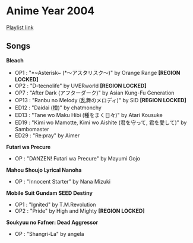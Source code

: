 # Anime Year 2004

[Playlist link](https://open.spotify.com/user/fz230568w0ccmom2dg3zvxq1h/playlist/1IgTDKX3WqZFJavret9PRD?si=75PHnz72RA2ag0bSfx94Eg)

## Songs

**Bleach**
* OP1 : "\*~Asterisk~ (*～アスタリスク～)" by Orange Range **[REGION LOCKED]**
* OP2 : "D-tecnolife" by UVERworld **[REGION LOCKED]**
* OP7 : "After Dark (アフターダーク)" by Asian Kung-Fu Generation
* OP13 : "Ranbu no Melody (乱舞のメロディ)" by SID **[REGION LOCKED]**
* ED12 : "Daidai (橙)" by chatmonchy
* ED13 : "Tane wo Maku Hibi (種をまく日々)" by Atari Kousuke
* ED19 : "Kimi wo Mamotte, Kimi wo Aishite (君を守って, 君を愛して)" by Sambomaster
* ED29 : "Re:pray" by Aimer

**Futari wa Precure**
* OP : "DANZEN! Futari wa Precure" by Mayumi Gojo

**Mahou Shoujo Lyrical Nanoha**
* OP : "Innocent Starter" by Nana Mizuki

**Mobile Suit Gundam SEED Destiny**
* OP1 : "Ignited" by T.M.Revolution
* OP2 : "Pride" by High and Mighty **[REGION LOCKED]**

**Soukyuu no Fafner: Dead Aggressor**
* OP : "Shangri-La" by angela